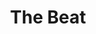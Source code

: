 ---
title: "The Beat"
summary: "The Beat are a British band formed in Birmingham, England, in 1978. Their music fuses Latin, ska, pop, soul, reggae and punk rock.The Beat, consisting of Dave Wakeling , Ranking Roger , Andy Cox , David Steele , Everett Morton , and Saxa a.k.a. Lionel Augustus Martin , released three studio albums in the early 1980s: I Just Can't Stop It , Wha'ppen? and Special Beat Service , and a string of singles, including \"Mirror in the Bathroom\", \"Save It for Later\", \"I Confess\", \"Too Nice to Talk To\", \"Can't Get Used to Losing You\", \"Hands Off...She's Mine\", and \"All Out to Get You\"."
image: "the-beat.jpg"
apple_music_artist_url: "https://music.apple.com/gb/artist/the-beat/974285668"
wikipedia_url: "https://en.wikipedia.org/wiki/The_Beat_(British_band)"
---